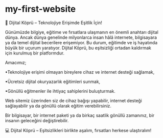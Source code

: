 # my-first-website
📢 Dijital Köprü – Teknolojiye Erişimde Eşitlik İçin!

Günümüzde bilgiye, eğitime ve fırsatlara ulaşmanın en önemli anahtarı dijital dünya. Ancak dünya genelinde milyonlarca insan hâlâ internete, bilgisayara ya da temel dijital becerilere erişemiyor. Bu durum, eğitimde ve iş hayatında büyük bir uçurum yaratıyor. Dijital Köprü, bu eşitsizliği ortadan kaldırmak için kurulmuş bir platformdur.

Amacımız;

•Teknolojiye erişimi olmayan bireylere cihaz ve internet desteği sağlamak,

•Ücretsiz dijital okuryazarlık eğitimleri sunmak,

•Gönüllü eğitmenler ile ihtiyaç sahiplerini buluşturmak.

Web sitemiz üzerinden siz de cihaz bağışı yapabilir, internet desteği sağlayabilir ya da gönüllü olarak eğitim verebilirsiniz.

Bir bilgisayar, bir internet paketi ya da birkaç saatlik gönüllü zamanınız, bir insanın geleceğini değiştirebilir.

💻 Dijital Köprü – Eşitsizlikleri birlikte aşalım, fırsatları herkese ulaştıralım!
